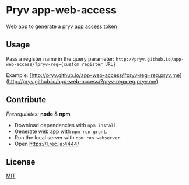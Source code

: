 # Pryv app-web-access

Web app to generate a pryv [app access](http://api.pryv.com/concepts/#accesses) token

## Usage

Pass a register name in the query parameter: `http://pryv.github.io/app-web-access/?pryv-reg={custom register URL}`

Example: [http://pryv.github.io/app-web-access/?pryv-reg=reg.pryv.me](http://pryv.github.io/app-web-access/?pryv-reg=reg.pryv.me)

## Contribute

*Prerequisites:* __node__ & __npm__

* Download dependencies with `npm install`.
* Generate web app with `npm run grunt`.
* Run the local server with `npm run webserver`.
* Open https://l.rec.la:4444/

## License

[MIT](https://github.com/pryv/app-web-access/blob/master/LICENSE)
